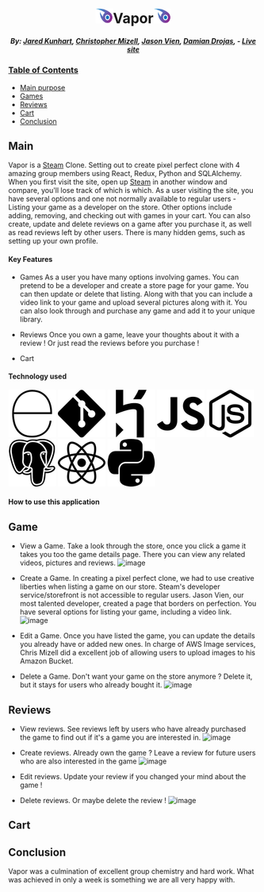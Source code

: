 <h1 align="center"><img src="react-app/public/static/images/vapor_logo.png" height="30px" width="35px" />Vapor<img src="react-app/public/static/images/vapor_logo.png" height="30px" width="35px" /></h1>

<h5 align="center">  By:  <a href="https://github.com/Jared-Kunhart">Jared Kunhart</a>, <a href="https://github.com/Cmizell186">Christopher Mizell</a>, <a href="https://github.com/JDVien">Jason Vien</a>, <a href="https://github.com/JayDrojas">Damian Drojas</a>, - <a href="https://vaporgamesapp.herokuapp.com/"><i>Live site</i></h5>

### Table of Contents
- [Main purpose](#main)
- [Games](#Games)
- [Reviews](#reviews)
- [Cart](#cart)
- [Conclusion](#conclusion)

## Main
  Vapor is a <a href="https://store.steampowered.com/">Steam</a> Clone. Setting out to create pixel perfect clone with 4 amazing group members using React, Redux,
  Python and SQLAlchemy. When you first visit the site, open up <a href="https://store.steampowered.com/">Steam</a> in another window and compare, you'll lose track
  of which is which. As a user visiting the site, you have several options and one not normally available to regular users - Listing your game as a developer on the
  store. Other options include adding, removing, and checking out with games in your cart. You can also create, update and delete reviews on a game after you purchase
  it, as well as read reviews left by other users. There is many hidden gems, such as setting up your own profile.

#### Key Features
- Games
  As a user you have many options involving games. You can pretend to be a developer and create a store page for your game. You can then update or delete that listing.
  Along with that you can include a video link to your game and upload several pictures along with it. You can also look through and purchase any game and add it to
  your unique library.
  
- Reviews
  Once you own a game, leave your thoughts about it with a review ! Or just read the reviews before you purchase !
  
- Cart

#### Technology used

![alt text](https://github.com/Workshape/tech-icons/blob/master/icons/expressjs.svg)
![alt text](https://github.com/Workshape/tech-icons/blob/master/icons/git.svg)
![alt text](https://github.com/Workshape/tech-icons/blob/master/icons/heroku.svg)
![alt text](https://github.com/Workshape/tech-icons/blob/master/icons/javascript.svg)
![alt text](https://github.com/Workshape/tech-icons/blob/master/icons/nodejs.svg)
![alt text](https://github.com/Workshape/tech-icons/blob/master/icons/postgres.svg)
![alt text](https://github.com/Workshape/tech-icons/blob/master/icons/react.svg)
![alt text](https://github.com/Workshape/tech-icons/blob/master/icons/python.svg)

#### How to use this application

## Game
  - View a Game.
  Take a look through the store, once you click a game it takes you too the game details page. There you can view any related videos, pictures and reviews.
  ![image](https://user-images.githubusercontent.com/89172742/171493276-5a50ca52-e253-40cf-b95e-0ea0af0072d5.png)
  
  - Create a Game.
  In creating a pixel perfect clone, we had to use creative liberties when listing a game on our store. Steam's developer service/storefront is not accessible to
  regular users. Jason Vien, our most talented developer, created a page that borders on perfection. You have several options for listing your game, including a 
  video link.
  ![image](https://user-images.githubusercontent.com/89172742/171493799-a76ce3f5-f815-4b40-88e0-27c0b5ff7dcb.png)
  
  - Edit a Game.
  Once you have listed the game, you can update the details you already have or added new ones. In charge of AWS Image services, Chris Mizell did a excellent job of allowing users to upload images to his Amazon Bucket.
  - Delete a Game.
  Don't want your game on the store anymore ? Delete it, but it stays for users who already bought it.
![image](https://user-images.githubusercontent.com/89172742/171493883-71339dce-c915-4988-9560-69c6dec4a280.png)

## Reviews
  - View reviews.
  See reviews left by users who have already purchased the game to find out if it's a game you are interested in.
  ![image](https://user-images.githubusercontent.com/89172742/171494709-5cf3709e-f67e-42c0-a197-c3f711f8dd32.png)

  - Create reviews.
  Already own the game ? Leave a review for future users who are also interested in the game
  ![image](https://user-images.githubusercontent.com/89172742/171494813-af927613-4bfc-41d8-b9c4-8ab940d624fd.png)

  - Edit reviews.
  Update your review if you changed your mind about the game !
  - Delete reviews.
  Or maybe delete the review !
  ![image](https://user-images.githubusercontent.com/89172742/171495169-797039d0-a5ba-4724-b376-3f4226c15878.png)
  
## Cart


## Conclusion
  Vapor was a culmination of excellent group chemistry and hard work. What was achieved in only a week is something we are all very happy with.
